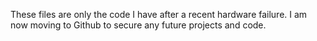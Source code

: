 These files are only the code I have after a recent hardware failure. I am now moving to Github to secure any future projects and code.
